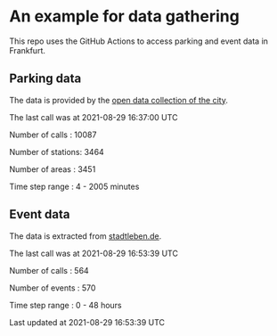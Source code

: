 # An example for data gathering

This repo uses the GitHub Actions to access parking and event data in Frankfurt.

## Parking data
The data is provided by the [open data collection of the city](https://www.offenedaten.frankfurt.de/).

The last call was at 2021-08-29 16:37:00 UTC

Number of calls   : 10087

Number of stations:  3464

Number of areas   :  3451

Time step range   :     4 -  2005 minutes


## Event data
The data is extracted from [stadtleben.de](https://stadtleben.de/frankfurt/).

The last call was at 2021-08-29 16:53:39 UTC

Number of calls   : 564

Number of events  : 570

Time step range   :   0 -  48 hours


Last updated at 2021-08-29 16:53:39 UTC
